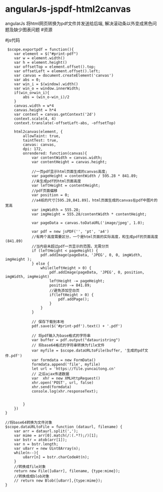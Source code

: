 # angularJs-jspdf-html2canvas
angularJs 将html网页转换为pdf文件并发送给后端, 解决滚动条以外变成黑色问题及缺少图表问题
#资源 
<script src="https://cdn.bootcss.com/jquery/3.3.1/jquery.js"></script>
<script src="//static.yuncaitong.cn/asset/html2canvas.min.js"></script>
<script src="https://cdn.bootcss.com/jspdf/1.5.3/jspdf.debug.js"></script>





#js代码









     $scope.exportpdf = function(){
        var element = $("#print-pdf")
        var w = element.width()
        var h = element.height()
        var offsetTop = element.offset().top;
        var offsetLeft = element.offset().left;
        var canvas = document.createElement('canvas')
        var abs = 0;
        var win_i = $(window).width()
        var win_o = window.innerWidth;
        if(win_o>win_i){
            abs = (win_o-win_i)/2
        }
        canvas.width = w*4
        canvas.height = h*4
        var context = canvas.getContext('2d')
        context.scale(4, 4)
        context.translate(-offsetLeft-abs, -offsetTop)

        html2canvas(element, {
            allowTaint: true,
            taintTest: true,
            canvas: canvas,
            dpi: 172,
            onrendered: function(canvas){
                var contentWidth = canvas.width;
                var contentHeight = canvas.height;

                //一页pdf显示html页面生成的canvas高度;
                var pageHeight = contentWidth / 595.28 * 841.89;
                //未生成pdf的html页面高度
                var leftHeight = contentHeight;
                //pdf页面偏移
                var position = 0;
                //a4纸的尺寸[595.28,841.89]，html页面生成的canvas在pdf中图片的宽高
                var imgWidth = 555.28;
                var imgHeight = 555.28/contentWidth * contentHeight;

                var pageData = canvas.toDataURL('image/jpeg', 1.0);

                var pdf = new jsPDF('', 'pt', 'a4')
                //有两个高度需要区分，一个是html页面的实际高度，和生成pdf的页面高度(841.89)
                //当内容未超过pdf一页显示的范围，无需分页
                if (leftHeight < pageHeight) {
                    pdf.addImage(pageData, 'JPEG', 0, 0, imgWidth, imgHeight );
                } else {
                    while(leftHeight > 0) {
                        pdf.addImage(pageData, 'JPEG', 0, position, imgWidth, imgHeight)
                        leftHeight -= pageHeight;
                        position -= 841.89;
                        //避免添加空白页
                        if(leftHeight > 0) {
                            pdf.addPage();
                        }
                    }
                }

                // 保存下载到本地
                pdf.save($('#print-pdf').text() + '.pdf')

                // 将pdf输入为base格式的字符串
                var buffer = pdf.output("datauristring")
                // 将base64格式的字符串转换为file文件
                var myfile = $scope.dataURLtoFile(buffer, '生成的pdf文件.pdf')
                var formdata = new FormData()
                formdata.append('file', myfile)
                let url = 'https://file.yuncaitong.cn'
                // 之后ajax传递数据
                var  xhr = new XMLHttpRequest()
                xhr.open('POST', url, false)
                xhr.send(formdata)
                console.log(xhr.responseText); 
                

            }
        })
    }

    //将base64转换为文件对象
    $scope.dataURLtoFile = function (dataurl, filename) {
        var arr = dataurl.split(',');
        var mime = arr[0].match(/:(.*?);/)[1];
        var bstr = atob(arr[1]);
        var n = bstr.length; 
        var u8arr = new Uint8Array(n);
        while(n--){
            u8arr[n] = bstr.charCodeAt(n);
        }
        //转换成file对象
        return new File([u8arr], filename, {type:mime});
        //转换成成blob对象
        // return new Blob([u8arr],{type:mime});
    }
